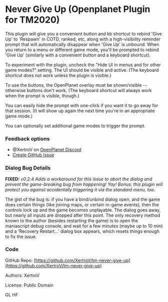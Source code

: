 # Never Give Up (Openplanet Plugin for TM2020)

This plugin will give you a convenient button and kb shortcut to rebind 'Give Up' to 'Respawn' in COTD, ranked, etc, along with a high-visibility reminder prompt that will automatically disappear when 'Give Up' is unbound.
When you return to a menu or different game mode, you'll be prompted to rebind 'Give Up' (similarly with a convenient button and a keyboard shortcut).

To experiment with the plugin, uncheck the "Hide UI in menus and for other game modes?" setting. The UI should be visible and active. (The keyboard shortcut does not work unless the plugin is visible.)

To use the buttons, the OpenPlanet overlay must be shown/visible -- otherwise buttons don't work. (The keyboard shortcut will always work when the prompt is visible, though.)

You can easily hide the prompt with one-click if you want it to go away for that session. (It will show up again the next time you're in an appropriate game mode.)

You can optionally set additional game modes to trigger the prompt.

### Feedback options

- @XertroV on [OpenPlanet Discord](https://openplanet.dev/link/discord)
- [Create GitHub Issue](https://github.com/XertroV/tm-never-give-up/issues/)

### Dialog Bug Details

**FIXED:** *v0.2.4 Adds a workaround for this issue to abort the dialog and prevent the game-breaking bug from happening! Yay! Bonus: this plugin will protect you against accidentally triggering it via the standard menu, too.*

The gist of the bug is: if you have a bind/unbind dialog open, and the game does certain things (like joining maps, or certain in-game events), then the controls lock up and the game becomes unplayable. The dialog goes away, but nearly all inputs are dropped after this point.
The only recovery method known to the author (besides restarting the game) is to open the maniascript debug console, and wait for a few minutes (maybe up to 10 min) and a 'Recovery Restart...' dialog box appears, which resets things enough to fix the issue.

### Code

GitHub Repo: [https://github.com/XertroV/tm-never-give-up](https://github.com/XertroV/tm-never-give-up)

Authors: XertroV

License: Public Domain

GL HF
